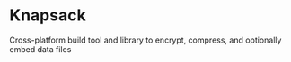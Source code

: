 # Knapsack
Cross-platform build tool and library to encrypt, compress, and optionally embed data files
